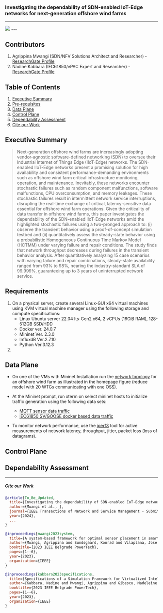 

### Investigating the dependability of SDN-enabled IoT-Edge networks for next-generation offshore wind farms

---
<img src="https://github.com/PinaPhD/JP2/blob/main/FrontPage.png" >
---


## Contributors

1. Agrippina Mwangi (SDN/NFV Solutions Architect and Researcher) - [ResearchGate Profile](https://www.researchgate.net/profile/Agrippina-Mwangi)
2. Nadine Kabbara (IEC61850/vPAC Expert and Researcher) - [ResearchGate Profile](https://www.researchgate.net/profile/Nadine-Kabbara)


## Table of Contents
1. [Executive Summary](#executive-summary)
2. [Pre-requisites](#requirements)
3. [Data Plane](#data-plane)
4. [Control Plane](#control-plane)
5. [Dependability Assessment](#Dependability-Assessment)
6. [Cite our Work](#cite-our-work)



## Executive Summary
> Next-generation offshore wind farms are increasingly adopting vendor-agnostic software-defined networking (SDN) to oversee their Industrial Internet of Things Edge (IIoT-Edge) networks. The SDN-enabled IIoT-Edge networks present a promising solution for high availability and consistent performance-demanding environments such as offshore wind farm critical infrastructure monitoring, operation, and maintenance. Inevitably, these networks encounter stochastic failures such as random component malfunctions, software malfunctions, CPU overconsumption, and memory leakages. These stochastic failures result in intermittent network service interruptions, disrupting the real-time exchange of critical, latency-sensitive data essential for offshore wind farm operations. Given the criticality of data transfer in offshore wind farms, this paper investigates the dependability of the SDN-enabled IIoT-Edge networks amid the highlighted stochastic failures using a two-pronged approach to: (i) observe the transient behavior using a proof-of-concept simulation testbed and (ii) quantitatively assess the steady-state behavior using a probabilistic Homogeneous Continuous Time Markov Model (HCTMM) under varying failure and repair conditions. The study finds that network throughput decreases during failures in the transient behavior analysis. After quantitatively analyzing 15 case scenarios with varying failure and repair combinations, steady-state availability ranged from 93\% to 98\%, nearing the industry-standard SLA of 99.999\%, guaranteeing up to 3 years of uninterrupted network service.



## Requirements

1. On a physical server, create several Linux-GUI x64 virtual machines using KVM virtual machine manager using the following storage and compute specifications:
    - Linux Ubuntu server 22.04 lts-Gen2 x64, 2 vCPUs (16GiB RAM), 128-512GB SSD/HDD
    - Docker ver. 24.0.7
    - Mininet Ver. 2.3.0
    - InfluxdB Ver.2.7.10
    - Python Ver.3.12.3
2.     
    

## Data Plane
- On one of the VMs with Mininet Installation run the [network topology](https://github.com/PinaPhD/JP2/blob/main/Dependability_Assessment/Topology/network_topology.py) for an offshore wind farm as illustrated in the homepage figure (reduce model with 20 WTGs communicating with one OSS).
- At the Mininet prompt, run xterm on select mininet hosts to initialize traffic generation using the following data sets:
    - [MQTT sensor data traffic](https://github.com/PinaPhD/A-threshold-triggered-DQN-self-healing-framework/tree/main/DataPlane/IIoT_ECP_Socket)
    - [IEC61850 SV/GOOSE docker based data traffic](https://github.com/PinaPhD/JP2/tree/main/Dependability_Assessment/vPAC_Node)

- To monitor network performance, use the [iperf3](https://iperf.fr/) tool for active measurements of network latency, throughput, jitter, packet loss (loss of datagrams).


## Control Plane


## Dependability Assessment






---



##### Cite our Work

```bibtex
@article{To_Be_Updated,
  title={Investigating the dependability of SDN-enabled IoT-Edge networks for next-generation offshore wind farms},
  author={Mwangi et al., },
  journal={IEEE Transactions of Network and Service Management - Submitted},
  year={2024},
  ...
}
```

```bibtex
@inproceedings{mwangi2023system,
  title={A system-based framework for optimal sensor placement in smart grids},
  author={Mwangi, Agrippina and Sundsgaard, Konrad and Vilaplana, Jose Angel Leiva and Viler{\'a}, Kaio Vin{\'\i}cius and Yang, Guangya},
  booktitle={2023 IEEE Belgrade PowerTech},
  pages={1--6},
  year={2023},
  organization={IEEE}
}

@inproceedings{kabbara2023specifications,
  title={Specifications of a Simulation Framework for Virtualized Intelligent Electronic Devices in Smart Grids Covering Networking and Security Requirements},
  author={Kabbara, Nadine and Mwangi, Agrippina and Gibescu, Madeleine and Abedi, Ali and Stefanov, Alexandru and Palensky, Peter},
  booktitle={2023 IEEE Belgrade PowerTech},
  pages={1--6},
  year={2023},
  organization={IEEE}
}

```
